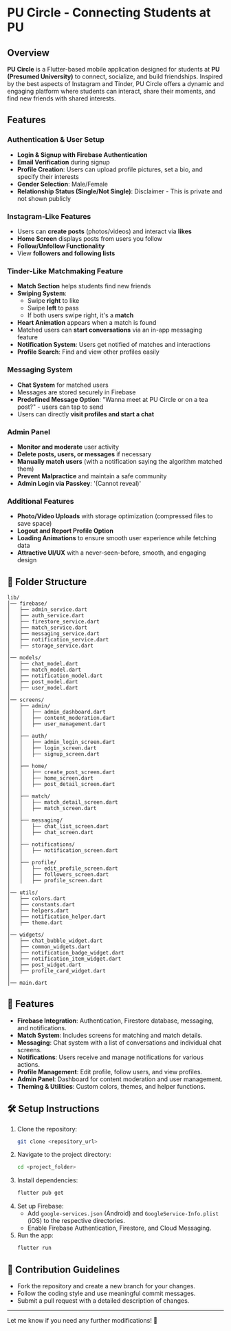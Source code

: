 # PU Circle - Connecting Students at PU

## Overview
**PU Circle** is a Flutter-based mobile application designed for students at **PU (Presumed University)** to connect, socialize, and build friendships. Inspired by the best aspects of Instagram and Tinder, PU Circle offers a dynamic and engaging platform where students can interact, share their moments, and find new friends with shared interests.

## Features
### **Authentication & User Setup**
- **Login & Signup with Firebase Authentication**
- **Email Verification** during signup
- **Profile Creation**: Users can upload profile pictures, set a bio, and specify their interests
- **Gender Selection**: Male/Female
- **Relationship Status (Single/Not Single)**: Disclaimer - This is private and not shown publicly

### **Instagram-Like Features**
- Users can **create posts** (photos/videos) and interact via **likes**
- **Home Screen** displays posts from users you follow
- **Follow/Unfollow Functionality**
- View **followers and following lists**

### **Tinder-Like Matchmaking Feature**
- **Match Section** helps students find new friends
- **Swiping System**:
   - Swipe **right** to like
   - Swipe **left** to pass
   - If both users swipe right, it's a **match**
- **Heart Animation** appears when a match is found
- Matched users can **start conversations** via an in-app messaging feature
- **Notification System**: Users get notified of matches and interactions
- **Profile Search**: Find and view other profiles easily

### **Messaging System**
- **Chat System** for matched users
- Messages are stored securely in Firebase
- **Predefined Message Option**: "Wanna meet at PU Circle or on a tea post?" - users can tap to send
- Users can directly **visit profiles and start a chat**

### **Admin Panel**
- **Monitor and moderate** user activity
- **Delete posts, users, or messages** if necessary
- **Manually match users** (with a notification saying the algorithm matched them)
- **Prevent Malpractice** and maintain a safe community
- **Admin Login via Passkey**: '(Cannot reveal)'

### **Additional Features**
- **Photo/Video Uploads** with storage optimization (compressed files to save space)
- **Logout and Report Profile Option**
- **Loading Animations** to ensure smooth user experience while fetching data
- **Attractive UI/UX** with a never-seen-before, smooth, and engaging design


## 📁 Folder Structure

```
lib/
│── firebase/
│   ├── admin_service.dart
│   ├── auth_service.dart
│   ├── firestore_service.dart
│   ├── match_service.dart
│   ├── messaging_service.dart
│   ├── notification_service.dart
│   ├── storage_service.dart
│
│── models/
│   ├── chat_model.dart
│   ├── match_model.dart
│   ├── notification_model.dart
│   ├── post_model.dart
│   ├── user_model.dart
│
│── screens/
│   ├── admin/
│   │   ├── admin_dashboard.dart
│   │   ├── content_moderation.dart
│   │   ├── user_management.dart
│   │
│   ├── auth/
│   │   ├── admin_login_screen.dart
│   │   ├── login_screen.dart
│   │   ├── signup_screen.dart
│   │
│   ├── home/
│   │   ├── create_post_screen.dart
│   │   ├── home_screen.dart
│   │   ├── post_detail_screen.dart
│   │
│   ├── match/
│   │   ├── match_detail_screen.dart
│   │   ├── match_screen.dart
│   │
│   ├── messaging/
│   │   ├── chat_list_screen.dart
│   │   ├── chat_screen.dart
│   │
│   ├── notifications/
│   │   ├── notification_screen.dart
│   │
│   ├── profile/
│   │   ├── edit_profile_screen.dart
│   │   ├── followers_screen.dart
│   │   ├── profile_screen.dart
│
│── utils/
│   ├── colors.dart
│   ├── constants.dart
│   ├── helpers.dart
│   ├── notification_helper.dart
│   ├── theme.dart
│
│── widgets/
│   ├── chat_bubble_widget.dart
│   ├── common_widgets.dart
│   ├── notification_badge_widget.dart
│   ├── notification_item_widget.dart
│   ├── post_widget.dart
│   ├── profile_card_widget.dart
│
│── main.dart
```

## 🚀 Features

- **Firebase Integration**: Authentication, Firestore database, messaging, and notifications.
- **Match System**: Includes screens for matching and match details.
- **Messaging**: Chat system with a list of conversations and individual chat screens.
- **Notifications**: Users receive and manage notifications for various actions.
- **Profile Management**: Edit profile, follow users, and view profiles.
- **Admin Panel**: Dashboard for content moderation and user management.
- **Theming & Utilities**: Custom colors, themes, and helper functions.

## 🛠️ Setup Instructions

1. Clone the repository:
   ```sh
   git clone <repository_url>
   ```
2. Navigate to the project directory:
   ```sh
   cd <project_folder>
   ```
3. Install dependencies:
   ```sh
   flutter pub get
   ```
4. Set up Firebase:
   - Add `google-services.json` (Android) and `GoogleService-Info.plist` (iOS) to the respective directories.
   - Enable Firebase Authentication, Firestore, and Cloud Messaging.
5. Run the app:
   ```sh
   flutter run
   ```

## 📌 Contribution Guidelines

- Fork the repository and create a new branch for your changes.
- Follow the coding style and use meaningful commit messages.
- Submit a pull request with a detailed description of changes.

---

Let me know if you need any further modifications! 🚀
